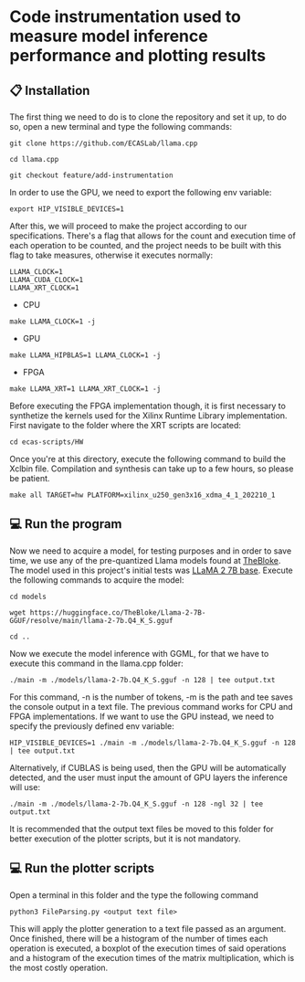 # Code instrumentation used to measure model inference performance and plotting results

## :clipboard: Installation
The first thing we need to do is to clone the repository and set it up, to do so, open a new terminal and type the following commands:
```
git clone https://github.com/ECASLab/llama.cpp
```
```
cd llama.cpp
```
```
git checkout feature/add-instrumentation

```
In order to use the GPU, we need to export the following env variable:

```
export HIP_VISIBLE_DEVICES=1
```
After this, we will proceed to make the project according to our specifications. There's a flag that allows for the count and execution time of each operation to be counted, and the project needs to be built with this flag to take measures, otherwise it executes normally:

```
LLAMA_CLOCK=1
LLAMA_CUDA_CLOCK=1
LLAMA_XRT_CLOCK=1
```

- CPU
```
make LLAMA_CLOCK=1 -j
```
- GPU
```
make LLAMA_HIPBLAS=1 LLAMA_CLOCK=1 -j
```
- FPGA
```
make LLAMA_XRT=1 LLAMA_XRT_CLOCK=1 -j
```
Before executing the FPGA implementation though, it is first necessary to synthetize the kernels used for the Xilinx Runtime Library implementation. First navigate to the folder where the XRT scripts are located:
```
cd ecas-scripts/HW
```
Once you're at this directory, execute the following command to build the Xclbin file. Compilation and synthesis can take up to a few hours, so please be patient.
```
make all TARGET=hw PLATFORM=xilinx_u250_gen3x16_xdma_4_1_202210_1
```
## :computer: Run the program

Now we need to acquire a model, for testing purposes and in order to save time, we use any of the pre-quantized Llama models found at [TheBloke](https://huggingface.co/TheBloke). The model used in this project's initial tests was [LLaMA 2 7B base](https://huggingface.co/TheBloke/Llama-2-7B-GGUF). Execute the following commands to acquire the model:

```
cd models
```
```
wget https://huggingface.co/TheBloke/Llama-2-7B-GGUF/resolve/main/llama-2-7b.Q4_K_S.gguf
```
```
cd ..
```
Now we execute the model inference with GGML, for that we have to execute this command in the llama.cpp folder:

```
./main -m ./models/llama-2-7b.Q4_K_S.gguf -n 128 | tee output.txt
```
For this command, -n is the number of tokens, -m is the path and tee saves the console output in a text file. The previous command works for CPU and FPGA implementations. If we want to use the GPU instead, we need to specify the previously defined env variable:
```
HIP_VISIBLE_DEVICES=1 ./main -m ./models/llama-2-7b.Q4_K_S.gguf -n 128 | tee output.txt
```
Alternatively, if CUBLAS is being used, then the GPU will be automatically detected, and the user must input the amount of GPU layers the inference will use:
```
./main -m ./models/llama-2-7b.Q4_K_S.gguf -n 128 -ngl 32 | tee output.txt
```
It is recommended that the output text files be moved to this folder for better execution of the plotter scripts, but it is not mandatory.

## :computer: Run the plotter scripts
Open a terminal in this folder and the type the following command
```
python3 FileParsing.py <output text file>
```
This will apply the plotter generation to a text file passed as an argument. Once finished, there will be a histogram of the number of times each operation is executed, a boxplot of the execution times of said operations and a histogram of the execution times of the matrix multiplication, which is the most costly operation.
